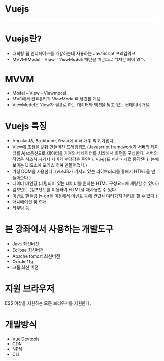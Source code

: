 # Vuejs
*****
# Vuejs란?
-	대화형 웹 인터페이스를 개발하는데 사용하는 JavaScript 프레임워크
-	MVVM(Model – View – ViewModel) 패턴을 기반으로 디자인 되어 있다.

# MVVM
-	Model – View – Viewmodel
-	MVC에서 컨트롤러가 ViewModel로 변경된 개념
-	ViewModel은 View가 필요로 하는 데이터와 액션을 담고 있는 컨테이너 개념

# Vuejs 특징
-	AngularJS, Backbone, React에 비해 매우 작고 가볍다.
-	View에 초점을 맞춰 만들어진 프레임워크
(Javascript framework가 서버의 데이터를 Ajax통신으로 데이터를 가져와서 데이터를 처리해서 화면을 구성한다. 서버의 작업을 최소화 시켜서 서버의 부담감을 줄인다. Vuejs도 마찬가지로 동작된다. 눈에 보이는 UI요소에 포커스 하여 만들어졌다.)
-	가상 DOM을 사용한다.
(vueJS가 가지고 있는 라이브러리를 통해서 HTML을 만들어준다.)
-	데이터 바인딩
(세팅되어 있는 데이터를 원하는 HTML 구성요소에 세팅할 수 있다.)
-	컴포넌트
(컴포넌트를 이용하여 HTML을 재사용할 수 있다.
-	이벤트 핸들링
(v-on을 이용해서 이벤트 등에 관련된 여러가지 처리를 할 수 있다.)
-	애니메이션 및 효과
-	라우팅 등
# 본 강좌에서 사용하는 개발도구
-	Java 최신버전
-	Eclipse 최신버전
-	Apache tomcat 최신버전
-	Oracle 11g
-	크롬 최신 버전

# 지원 브라우저
ES5 이상을 지원하는 모든 브라우저를 지원한다.

# 개발방식
-	Vue Devtools
-	CDN
-	NPM
-	CLI
